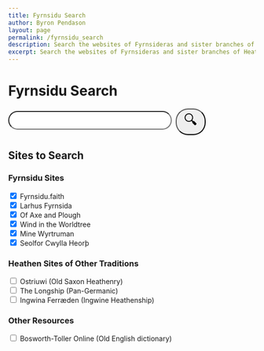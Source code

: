 ```yaml
---
title: Fyrnsidu Search
author: Byron Pendason
layout: page
permalink: /fyrnsidu_search
description: Search the websites of Fyrnsideras and sister branches of Heathenry!
excerpt: Search the websites of Fyrnsideras and sister branches of Heathenry!
---
```


<h1>Fyrnsidu Search</h1>
<div id="searchBar" style="margin: 12px auto;">
<input type="text" id="search" style="width:66%;font-size: 2em;border-radius:25px;padding-left:25px;"><button id="searchSubmit" style="font-size: 2em;border-radius:25px;padding-left:15px;padding-right:15px;margin-left: 8px;">&#128269;</button>
</div>

<h2>Sites to Search</h2>
<div id="sitesList">
<h3>Fyrnsidu Sites</h3>
<label for="fyrnsiduFaith"> <input type="checkbox" id="fyrnsiduFaith" value="fyrnsidu.faith" checked> Fyrnsidu.faith </label><br>
<label for="larhusFyrnsida"> <input type="checkbox" id="larhusFyrnsida" value="larhusfyrnsida.com" checked> Larhus Fyrnsida </label><br>
<label for="axeAndPlough"> <input type="checkbox" id="axeAndPlough" value="axeandplough.com" checked> Of Axe and Plough </label><br>
<label for="windInTheWorldtree"> <input type="checkbox" id="windInTheWorldtree" value="windintheworldtree.wordpress.com" checked> Wind in the Worldtree </label><br>
<label for="mineWyrtruman"> <input type="checkbox" id="mineWyrtruman" value="minewyrtruman.com" checked> Mine Wyrtruman </label><br>
<input type="checkbox" id="seolforCwyllaHeorth" value="seolforcwyllaheorth.wordpress.com" checked><label for="seolforCwyllaHeorth"> Seolfor Cwylla Heorþ</label>
<h3>Heathen Sites of Other Traditions</h3>
<label for="ostriuwi"><input type="checkbox" id="ostriuwi" value="ostriuwi.wordpress.com/"> Ostriuwi (Old Saxon Heathenry)</label><br>
<label for="theLongship"><input type="checkbox" id="theLongship" value="thelongship.net"> The Longship (Pan-Germanic)</label><br>
<label for="ingwine"><input type="checkbox" id="ingwine" value="ingwine.org"> Ingwina Ferræden (Ingwine Heathenship)</label><br>
<h3>Other Resources</h3>
<label for="bosworthToller"><input type="checkbox" id="bosworthToller" value="bosworthtoller.com"> Bosworth-Toller Online (Old English dictionary)</label>
</div>

<script>
const search = document.getElementById("search");
const btn = document.getElementById("searchSubmit");
const sites = document.getElementById("sitesList");

btn.addEventListener('click', function(e) {
	let text = search.value.toLowerCase();
	text = text.replace(" ", "+") + "+";
	let checkboxes = sites.getElementsByTagName("input");
	let websites = [];
	for (check of checkboxes) {
		if (check.checked)
			websites.push("site%3A"+check.value);
	}
	
	let url = "https://www.google.com/search?q=" + text + websites.join("+OR+");
	//console.log(url);
	window.location.href = url;
});
</script>
